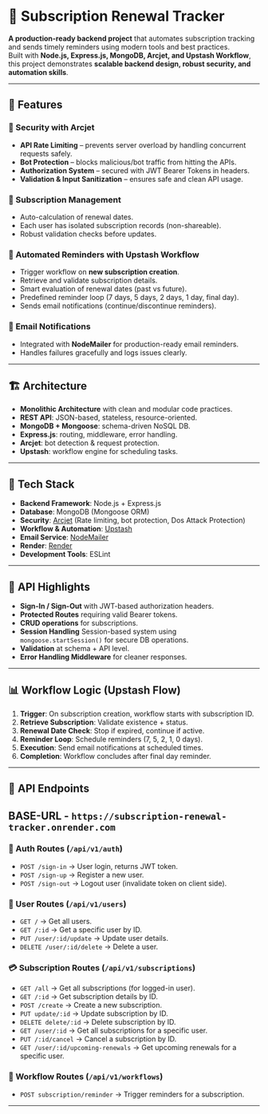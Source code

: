 # 📌 Subscription Renewal Tracker

**A production-ready backend project** that automates subscription tracking and sends timely reminders using modern tools and best practices.  
Built with **Node.js, Express.js, MongoDB, Arcjet, and Upstash Workflow**, this project demonstrates **scalable backend design, robust security, and automation skills**.

---

## 🚀 Features  

### 🔐 Security with Arcjet  
- **API Rate Limiting** – prevents server overload by handling concurrent requests safely.  
- **Bot Protection** – blocks malicious/bot traffic from hitting the APIs.  
- **Authorization System** – secured with JWT Bearer Tokens in headers.  
- **Validation & Input Sanitization** – ensures safe and clean API usage.  

### 📅 Subscription Management  
- Auto-calculation of renewal dates.  
- Each user has isolated subscription records (non-shareable).  
- Robust validation checks before updates.  

### 🔔 Automated Reminders with Upstash Workflow  
- Trigger workflow on **new subscription creation**.  
- Retrieve and validate subscription details.  
- Smart evaluation of renewal dates (past vs future).  
- Predefined reminder loop (7 days, 5 days, 2 days, 1 day, final day).  
- Sends email notifications (continue/discontinue reminders).  

### 📧 Email Notifications  
- Integrated with **NodeMailer** for production-ready email reminders.  
- Handles failures gracefully and logs issues clearly.  

---

## 🏗️ Architecture  
- **Monolithic Architecture** with clean and modular code practices.  
- **REST API**: JSON-based, stateless, resource-oriented.  
- **MongoDB + Mongoose**: schema-driven NoSQL DB.  
- **Express.js**: routing, middleware, error handling.  
- **Arcjet**: bot detection & request protection.  
- **Upstash**: workflow engine for scheduling tasks.  

---

## 📂 Tech Stack  
- **Backend Framework**: Node.js + Express.js  
- **Database**: MongoDB (Mongoose ORM)  
- **Security**: [Arcjet](https://arcjet.com/) (Rate limiting, bot protection, Dos Attack Protection)  
- **Workflow & Automation**: [Upstash](https://upstash.com/)
- **Email Service**: [NodeMailer](https://nodemailer.com/)  
- **Render**: [Render](https://render.com/) 
- **Development Tools**: ESLint  

---

## 🔑 API Highlights  
- **Sign-In / Sign-Out** with JWT-based authorization headers.  
- **Protected Routes** requiring valid Bearer tokens.  
- **CRUD operations** for subscriptions.
- **Session Handling** Session-based system using `mongoose.startSession()` for secure DB operations.  
- **Validation** at schema + API level.  
- **Error Handling Middleware** for cleaner responses.  

---

## 📊 Workflow Logic (Upstash Flow)  
1. **Trigger**: On subscription creation, workflow starts with subscription ID.  
2. **Retrieve Subscription**: Validate existence + status.  
3. **Renewal Date Check**: Stop if expired, continue if active.  
4. **Reminder Loop**: Schedule reminders (7, 5, 2, 1, 0 days).  
5. **Execution**: Send email notifications at scheduled times.  
6. **Completion**: Workflow concludes after final day reminder.

---

## 📌 API Endpoints  

## BASE-URL - `https://subscription-renewal-tracker.onrender.com`

### 🔑 Auth Routes (`/api/v1/auth`)  
- `POST /sign-in` → User login, returns JWT token.  
- `POST /sign-up` → Register a new user.  
- `POST /sign-out` → Logout user (invalidate token on client side).  

### 👤 User Routes (`/api/v1/users`)  
- `GET /` → Get all users.  
- `GET /:id` → Get a specific user by ID.  
- `PUT /user/:id/update` → Update user details.  
- `DELETE /user/:id/delete` → Delete a user.  

### 💳 Subscription Routes (`/api/v1/subscriptions`)

- `GET /all` → Get all subscriptions (for logged-in user).  
- `GET /:id` → Get subscription details by ID.  
- `POST /create` → Create a new subscription.  
- `PUT update/:id` → Update subscription by ID.  
- `DELETE delete/:id` → Delete subscription by ID.  
- `GET /user/:id` → Get all subscriptions for a specific user.  
- `PUT /:id/cancel` → Cancel a subscription by ID.  
- `GET /user/:id/upcoming-renewals` → Get upcoming renewals for a specific user.  


### 🔔 Workflow Routes (`/api/v1/workflows`)  
- `POST subscription/reminder` → Trigger reminders for a subscription.  

---


